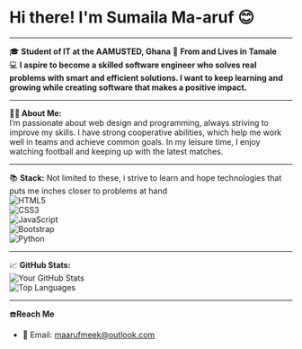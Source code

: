 # Hi there! I'm Sumaila Ma-aruf  😊

---

🎓 **Student of IT at the AAMUSTED, Ghana** 
📍 **From and Lives in Tamale**  
💻 **I aspire to become a skilled software engineer who solves real problems with smart and efficient solutions. I want to keep learning and growing while creating software that makes a positive impact.**  

---

 **👨‍💻 About Me:**  
I’m passionate about web design and programming, always striving to improve my skills. I have strong cooperative abilities, which help me work well in teams and achieve common goals. In my leisure time, I enjoy watching football and keeping up with the latest matches.  

---

📚 **Stack:** Not limited to these, i strive to learn and hope technologies that puts me inches closer to problems at hand    
![HTML5](https://img.shields.io/badge/-HTML5-E34F26?style=flat-square&logo=html5&logoColor=white)  
![CSS3](https://img.shields.io/badge/-CSS3-1572B6?style=flat-square&logo=css3&logoColor=white)  
![JavaScript](https://img.shields.io/badge/-JavaScript-F7DF1E?style=flat-square&logo=javascript&logoColor=black)  
![Bootstrap](https://img.shields.io/badge/-Bootstrap-563D7C?style=flat-square&logo=bootstrap&logoColor=white)  
![Python](https://img.shields.io/badge/-Python-3776AB?style=flat-square&logo=python&logoColor=white)
 

---

📈 **GitHub Stats:**  
![Your GitHub Stats](https://github-readme-stats.vercel.app/api?username=yourusername&show_icons=true&hide=issues&theme=radical)  
![Top Languages](https://github-readme-stats.vercel.app/api/top-langs/?username=yourusername&layout=compact&theme=radical)

---

☎️**Reach Me**  
- 📧 Email: [maarufmeek@outlook.com](mailto:maarufmeek@outlook.com)  
